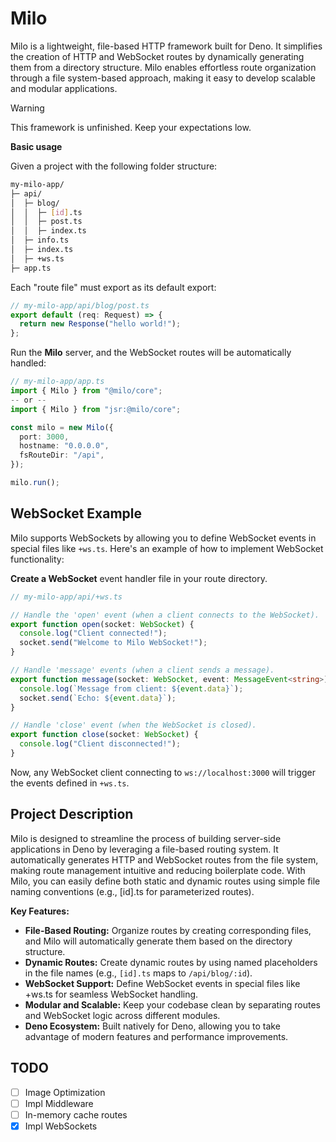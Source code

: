 # Milo

Milo is a lightweight, file-based HTTP framework built for Deno. It simplifies the creation of HTTP and WebSocket routes by dynamically generating them from a directory structure. Milo enables effortless route organization through a file system-based approach, making it easy to develop scalable and modular applications.

> [!WARNING]
> This framework is unfinished. Keep your expectations low.

**Basic usage**

Given a project with the following folder structure:

```bash
my-milo-app/
├─ api/
│  ├─ blog/
│  │  ├─ [id].ts
│  │  ├─ post.ts
│  │  ├─ index.ts
│  ├─ info.ts
│  ├─ index.ts
│  ├─ +ws.ts
├─ app.ts
```

Each "route file" must export as its default
export:

```typescript
// my-milo-app/api/blog/post.ts
export default (req: Request) => {
  return new Response("hello world!");
};
```

Run the **Milo** server, and the WebSocket routes will be automatically handled:

```typescript
// my-milo-app/app.ts
import { Milo } from "@milo/core";
-- or --
import { Milo } from "jsr:@milo/core";

const milo = new Milo({
  port: 3000,
  hostname: "0.0.0.0",
  fsRouteDir: "/api",
});

milo.run();
```

## WebSocket Example
Milo supports WebSockets by allowing you to define WebSocket events in special files like `+ws.ts`. Here's an example of how to implement WebSocket functionality:

**Create a WebSocket** event handler file in your route directory.
```ts
// my-milo-app/api/+ws.ts

// Handle the 'open' event (when a client connects to the WebSocket).
export function open(socket: WebSocket) {
  console.log("Client connected!");
  socket.send("Welcome to Milo WebSocket!");
}

// Handle 'message' events (when a client sends a message).
export function message(socket: WebSocket, event: MessageEvent<string>) {
  console.log(`Message from client: ${event.data}`);
  socket.send(`Echo: ${event.data}`);
}

// Handle 'close' event (when the WebSocket is closed).
export function close(socket: WebSocket) {
  console.log("Client disconnected!");
}
```

Now, any WebSocket client connecting to `ws://localhost:3000` will trigger the events defined in `+ws.ts`.

## Project Description
Milo is designed to streamline the process of building server-side applications in Deno by leveraging a file-based routing system. It automatically generates HTTP and WebSocket routes from the file system, making route management intuitive and reducing boilerplate code. With Milo, you can easily define both static and dynamic routes using simple file naming conventions (e.g., [id].ts for parameterized routes).

**Key Features:**

- **File-Based Routing:** Organize routes by creating corresponding files, and Milo will automatically generate them based on the directory structure.
- **Dynamic Routes:** Create dynamic routes by using named placeholders in the file names (e.g., `[id].ts` maps to `/api/blog/:id`).
- **WebSocket Support:** Define WebSocket events in special files like +ws.ts for seamless WebSocket handling.
- **Modular and Scalable:** Keep your codebase clean by separating routes and WebSocket logic across different modules.
- **Deno Ecosystem:** Built natively for Deno, allowing you to take advantage of modern features and performance improvements.

## **TODO**

- [ ] Image Optimization
- [ ] Impl Middleware
- [ ] In-memory cache routes
- [X] Impl WebSockets
